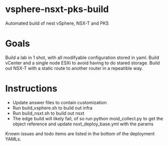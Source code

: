 # vsphere-nsxt-pks-build
Automated build of nest vSphere, NSX-T and PKS

# Goals
Build a lab in 1 shot, with all modifyable configuration stored in yaml.
Build vCenter and a single node ESXi to avoid having to do stared storage.
Build out NSX-T with a static route to another router in a repeatible way.

# Instructions
 - Update answer files to contain customization
 - Run build_vsphere.sh to build out infra
 - Run build_nsxt.sh to build out nsxt
 - The edge build will likely fail, of so run python moid_collect.py to get the object reference and update nsxt_deploy_base.yml with the params

 Known issues and todo items are listed in the bottom of the deployment YAMLs.

 